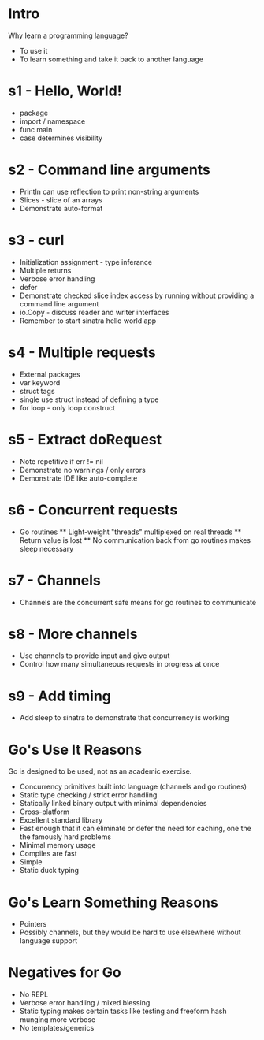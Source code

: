 # Intro

Why learn a programming language?

* To use it
* To learn something and take it back to another language

# s1 - Hello, World!

* package
* import / namespace
* func main
* case determines visibility

# s2 - Command line arguments

* Println can use reflection to print non-string arguments
* Slices - slice of an arrays
* Demonstrate auto-format

# s3 - curl

* Initialization assignment - type inferance
* Multiple returns
* Verbose error handling
* defer
* Demonstrate checked slice index access by running without providing a command line argument
* io.Copy - discuss reader and writer interfaces
* Remember to start sinatra hello world app

# s4 - Multiple requests

* External packages
* var keyword
* struct tags
* single use struct instead of defining a type
* for loop - only loop construct

# s5 - Extract doRequest

* Note repetitive if err != nil
* Demonstrate no warnings / only errors
* Demonstrate IDE like auto-complete

# s6 - Concurrent requests

* Go routines
** Light-weight "threads" multiplexed on real threads
** Return value is lost
** No communication back from go routines makes sleep necessary

# s7 - Channels

* Channels are the concurrent safe means for go routines to communicate

# s8 - More channels

* Use channels to provide input and give output
* Control how many simultaneous requests in progress at once

# s9 - Add timing

* Add sleep to sinatra to demonstrate that concurrency is working

# Go's Use It Reasons

Go is designed to be used, not as an academic exercise.

* Concurrency primitives built into language (channels and go routines)
* Static type checking / strict error handling
* Statically linked binary output with minimal dependencies
* Cross-platform
* Excellent standard library
* Fast enough that it can eliminate or defer the need for caching, one the the famously hard problems
* Minimal memory usage
* Compiles are fast
* Simple
* Static duck typing

# Go's Learn Something Reasons

* Pointers
* Possibly channels, but they would be hard to use elsewhere without language support

# Negatives for Go

* No REPL
* Verbose error handling / mixed blessing
* Static typing makes certain tasks like testing and freeform hash munging more verbose
* No templates/generics

